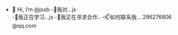 - 👋 Hi, I’m @jsxb
-👀我对...js                      
-🌱我正在学习...js
-💞️我正在寻求合作..
-📫如何联系我... 296276806 @qq.com

<!---
jsxb/jsxb is a ✨ special ✨ repository because its `README.md` (this file) appears on your GitHub profile.
You can click the Preview link to take a look at your changes.
--->
